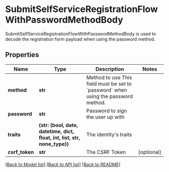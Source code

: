 # SubmitSelfServiceRegistrationFlowWithPasswordMethodBody

SubmitSelfServiceRegistrationFlowWithPasswordMethodBody is used to decode the registration form payload when using the password method.

## Properties
Name | Type | Description | Notes
------------ | ------------- | ------------- | -------------
**method** | **str** | Method to use  This field must be set to &#x60;password&#x60; when using the password method. | 
**password** | **str** | Password to sign the user up with | 
**traits** | **{str: (bool, date, datetime, dict, float, int, list, str, none_type)}** | The identity&#39;s traits | 
**csrf_token** | **str** | The CSRF Token | [optional] 

[[Back to Model list]](../README.md#documentation-for-models) [[Back to API list]](../README.md#documentation-for-api-endpoints) [[Back to README]](../README.md)


